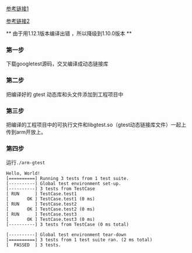 
[参考链接1](https://cloud.tencent.com/developer/article/1393469#:~:text=%E5%9F%BA%E6%9C%AC%E6%80%9D%E8%B7%AF%3A,%E4%BD%BF%E7%94%A8arm%E4%BA%A4%E5%8F%89%E7%BC%96%E8%AF%91%E5%99%A8%E7%BC%96%E8%AF%91GoogleTest%2C%20%E7%94%9F%E6%88%90%E5%8F%AF%E8%B0%83%E7%94%A8%E7%9A%84%E5%8A%A8%E6%80%81%E5%BA%93%EF%BC%8C%E5%BA%94%E7%94%A8%E5%B1%82%E9%80%9A%E8%BF%87%E8%B0%83%E7%94%A8GoogleTest%E5%8A%A8%E6%80%81%E5%BA%93%E5%AE%8C%E6%88%90%E6%B5%8B%E8%AF%95%E7%94%A8%E4%BE%8B%E7%9A%84%E7%BC%96%E5%86%99) 

[参考链接2](https://github.com/TechNotesDoc/Notes/blob/master/Doc/01.Linux%E7%9B%B8%E5%85%B3/05.%E5%BC%80%E6%BA%90%E7%A8%8B%E5%BA%8F/02.gtest/gtest.md)

** 由于用1.12.1版本编译出错 ，所以降级到1.10.0版本 **

### 第一步
 下载googletest源码，交叉编译成动态链接库

### 第二步
把编译好的 gtest 动态库和头文件添加到工程项目中

### 第三步
把编译的工程项目中的可执行文件和libgtest.so（gtest动态链接库文件）一起上传到arm开放上。

### 第四步
运行`./arm-gtest`

    
    Hello, World!
    [==========] Running 3 tests from 1 test suite.
    [----------] Global test environment set-up.
    [----------] 3 tests from TestCase
    [ RUN      ] TestCase.test1
    [       OK ] TestCase.test1 (0 ms)
    [ RUN      ] TestCase.test2
    [       OK ] TestCase.test2 (0 ms)
    [ RUN      ] TestCase.test3
    [       OK ] TestCase.test3 (0 ms)
    [----------] 3 tests from TestCase (0 ms total)

    [----------] Global test environment tear-down
    [==========] 3 tests from 1 test suite ran. (2 ms total)
    [  PASSED  ] 3 tests.

